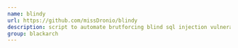 ```yaml
---
name: blindy
url: https://github.com/missDronio/blindy
description: script to automate brutforcing blind sql injection vulnerabilities. URL : https://github.com/missDronio/blindy Groups : blackarch blackarch-scanner
group: blackarch
---
```

